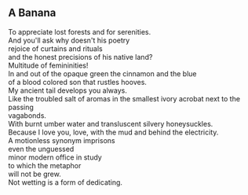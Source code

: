A Banana
--------
To appreciate lost forests and for serenities.  
And you'll ask why doesn't his poetry  
rejoice of curtains and rituals  
and the honest precisions of his native land?  
Multitude of femininities!  
In and out of the opaque green the cinnamon and the blue  
of a blood colored son that rustles hooves.  
My ancient tail develops you always.  
Like the troubled salt of aromas in the smallest ivory acrobat next to the passing  
vagabonds.  
With burnt umber water and transluscent silvery honeysuckles.  
Because I love you, love, with the mud and behind the electricity.  
A motionless synonym imprisons  
even the unguessed  
minor modern office in study  
to which the metaphor  
will not be grew.  
Not wetting is a form of dedicating.  
